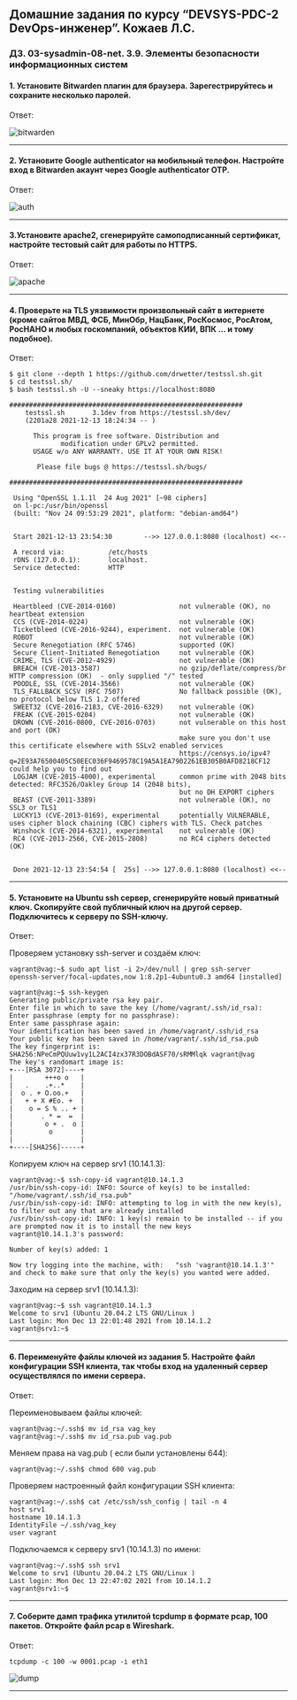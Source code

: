 ## Домашние задания по курсу “DEVSYS-PDC-2 DevOps-инженер”. Кожаев Л.С.
### ДЗ. 03-sysadmin-08-net. 3.9. Элементы безопасности информационных систем

#### 1. Установите Bitwarden плагин для браузера. Зарегестрируйтесь и сохраните несколько паролей.  

Ответ:    

![bitwarden](/03-sysadmin-09-security/bit.jpg "bitwarden")

---

#### 2. Установите Google authenticator на мобильный телефон. Настройте вход в Bitwarden акаунт через Google authenticator OTP.

Ответ:

![auth](/03-sysadmin-09-security/auth.jpg "auth")

---

#### 3.Установите apache2, сгенерируйте самоподписанный сертификат, настройте тестовый сайт для работы по HTTPS.

Ответ:

![apache](/03-sysadmin-09-security/apache2.jpg "apache")

---

#### 4. Проверьте на TLS уязвимости произвольный сайт в интернете (кроме сайтов МВД, ФСБ, МинОбр, НацБанк, РосКосмос, РосАтом, РосНАНО и любых госкомпаний, объектов КИИ, ВПК ... и тому подобное).

Ответ:

```
$ git clone --depth 1 https://github.com/drwetter/testssl.sh.git
$ cd testssl.sh/
$ bash testssl.sh -U --sneaky https://localhost:8080

###########################################################
    testssl.sh       3.1dev from https://testssl.sh/dev/
    (2201a28 2021-12-13 18:24:34 -- )

      This program is free software. Distribution and
             modification under GPLv2 permitted.
      USAGE w/o ANY WARRANTY. USE IT AT YOUR OWN RISK!

       Please file bugs @ https://testssl.sh/bugs/

###########################################################

 Using "OpenSSL 1.1.1l  24 Aug 2021" [~98 ciphers]
 on l-pc:/usr/bin/openssl
 (built: "Nov 24 09:53:29 2021", platform: "debian-amd64")


 Start 2021-12-13 23:54:30        -->> 127.0.0.1:8080 (localhost) <<--

 A record via:           /etc/hosts 
 rDNS (127.0.0.1):       localhost.
 Service detected:       HTTP


 Testing vulnerabilities 

 Heartbleed (CVE-2014-0160)                not vulnerable (OK), no heartbeat extension
 CCS (CVE-2014-0224)                       not vulnerable (OK)
 Ticketbleed (CVE-2016-9244), experiment.  not vulnerable (OK)
 ROBOT                                     not vulnerable (OK)
 Secure Renegotiation (RFC 5746)           supported (OK)
 Secure Client-Initiated Renegotiation     not vulnerable (OK)
 CRIME, TLS (CVE-2012-4929)                not vulnerable (OK)
 BREACH (CVE-2013-3587)                    no gzip/deflate/compress/br HTTP compression (OK)  - only supplied "/" tested
 POODLE, SSL (CVE-2014-3566)               not vulnerable (OK)
 TLS_FALLBACK_SCSV (RFC 7507)              No fallback possible (OK), no protocol below TLS 1.2 offered
 SWEET32 (CVE-2016-2183, CVE-2016-6329)    not vulnerable (OK)
 FREAK (CVE-2015-0204)                     not vulnerable (OK)
 DROWN (CVE-2016-0800, CVE-2016-0703)      not vulnerable on this host and port (OK)
                                           make sure you don't use this certificate elsewhere with SSLv2 enabled services
                                           https://censys.io/ipv4?q=2E93A76500405C50EEC036F9469578C19A5A1EA7902261EB305B0AFD8218CF12 could help you to find out
 LOGJAM (CVE-2015-4000), experimental      common prime with 2048 bits detected: RFC3526/Oakley Group 14 (2048 bits),
                                           but no DH EXPORT ciphers
 BEAST (CVE-2011-3389)                     not vulnerable (OK), no SSL3 or TLS1
 LUCKY13 (CVE-2013-0169), experimental     potentially VULNERABLE, uses cipher block chaining (CBC) ciphers with TLS. Check patches
 Winshock (CVE-2014-6321), experimental    not vulnerable (OK)
 RC4 (CVE-2013-2566, CVE-2015-2808)        no RC4 ciphers detected (OK)


 Done 2021-12-13 23:54:54 [  25s] -->> 127.0.0.1:8080 (localhost) <<--

```
___

#### 5. Установите на Ubuntu ssh сервер, сгенерируйте новый приватный ключ. Скопируйте свой публичный ключ на другой сервер. Подключитесь к серверу по SSH-ключу.

Ответ:

Проверяем установку ssh-server и создаём ключ:  

```
vagrant@vag:~$ sudo apt list -i 2>/dev/null | grep ssh-server
openssh-server/focal-updates,now 1:8.2p1-4ubuntu0.3 amd64 [installed]

vagrant@vag:~$ ssh-keygen
Generating public/private rsa key pair.
Enter file in which to save the key (/home/vagrant/.ssh/id_rsa): 
Enter passphrase (empty for no passphrase): 
Enter same passphrase again: 
Your identification has been saved in /home/vagrant/.ssh/id_rsa
Your public key has been saved in /home/vagrant/.ssh/id_rsa.pub
The key fingerprint is:
SHA256:NPeCmPQUuw1vy1L2ACI4zx37R3DOBdASF70/sRMMlqk vagrant@vag
The key's randomart image is:
+---[RSA 3072]----+
|        +++o o   |
|   .    .+..*    |
|  o . + O.oo.+   |
|   + + X #Eo. +  |
|    o = S % .. + |
|       . * =  =  |
|        o + .  o |
|         o       |
|                 |
+----[SHA256]-----+

```
Копируем ключ на сервер srv1 (10.14.1.3):    

```
vagrant@vag:~$ ssh-copy-id vagrant@10.14.1.3
/usr/bin/ssh-copy-id: INFO: Source of key(s) to be installed: "/home/vagrant/.ssh/id_rsa.pub"
/usr/bin/ssh-copy-id: INFO: attempting to log in with the new key(s), to filter out any that are already installed
/usr/bin/ssh-copy-id: INFO: 1 key(s) remain to be installed -- if you are prompted now it is to install the new keys
vagrant@10.14.1.3's password: 

Number of key(s) added: 1

Now try logging into the machine, with:   "ssh 'vagrant@10.14.1.3'"
and check to make sure that only the key(s) you wanted were added.

```
Заходим на сервер srv1 (10.14.1.3): 

```
vagrant@vag:~$ ssh vagrant@10.14.1.3
Welcome to srv1 (Ubuntu 20.04.2 LTS GNU/Linux )
Last login: Mon Dec 13 22:01:48 2021 from 10.14.1.2
vagrant@srv1:~$ 

```
---

#### 6. Переименуйте файлы ключей из задания 5. Настройте файл конфигурации SSH клиента, так чтобы вход на удаленный сервер осуществлялся по имени сервера.

Ответ:

Переименовываем файлы ключей:       

```
vagrant@vag:~/.ssh$ mv id_rsa vag_key
vagrant@vag:~/.ssh$ mv id_rsa.pub vag.pub

```
Меняем права на vag.pub ( если были установлены 644): 

```
vagrant@vag:~/.ssh$ chmod 600 vag.pub

```
Проверяем настроенный файл конфигурации SSH клиента:  

```
vagrant@vag:~/.ssh$ cat /etc/ssh/ssh_config | tail -n 4
host srv1
hostname 10.14.1.3
IdentityFile ~/.ssh/vag_key
user vagrant

```
Подключаемся к серверу srv1 (10.14.1.3) по имени:    

```
vagrant@vag:~/.ssh$ ssh srv1
Welcome to srv1 (Ubuntu 20.04.2 LTS GNU/Linux )
Last login: Mon Dec 13 22:47:02 2021 from 10.14.1.2
vagrant@srv1:~$ 

```
---

#### 7. Соберите дамп трафика утилитой tcpdump в формате pcap, 100 пакетов. Откройте файл pcap в Wireshark.

Ответ:

```
tcpdump -c 100 -w 0001.pcap -i eth1

```
![dump](/03-sysadmin-09-security/dump.jpg "dump")

---
